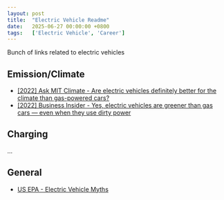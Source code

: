 ```yaml
---
layout: post
title:  "Electric Vehicle Readme"
date:   2025-06-27 00:00:00 +0800
tags:   ['Electric Vehicle', 'Career']
---
```


Bunch of links related to electric vehicles

## Emission/Climate

* [\[2022\] Ask MIT Climate - Are electric vehicles definitely better for the climate than gas-powered cars?](https://climate.mit.edu/ask-mit/are-electric-vehicles-definitely-better-climate-gas-powered-cars)
* [\[2022\] Business Insider - Yes, electric vehicles are greener than gas cars — even when they use dirty power](https://www.businessinsider.com/electric-cars-environment-emissions-gas-battery-coal-power-2022-12)

## Charging

...

## General

* [US EPA - Electric Vehicle Myths](https://www.epa.gov/greenvehicles/electric-vehicle-myths)
